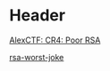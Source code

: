 <!-- TITLE: Crypto -->
<!-- SUBTITLE: A quick summary of Crypto -->

# Header

[AlexCTF: CR4: Poor RSA](/ctf-solution/crypto/poor-rsa)

[rsa-worst-joke](/ctf-solution/crypto/rsa-worst-joke)